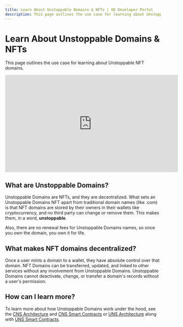 ```yaml
---
title: Learn About Unstoppable Domains & NFTs | UD Developer Portal
description: This page outlines the use case for learning about Unstoppable NFT domains.
---
```


# Learn About Unstoppable Domains & NFTs
This page outlines the use case for learning about Unstoppable NFT domains.

<div class="video-container">
<iframe width="560" height="315" src="https://www.youtube.com/embed/rs-lYFtwqds" title="YouTube video player" frameborder="0" allow="accelerometer; autoplay; clipboard-write; encrypted-media; gyroscope; picture-in-picture" allowfullscreen></iframe>
</div>

## What are Unstoppable Domains?

Unstoppable Domains are NFTs, and they are decentralized. What sets an Unstoppable Domains NFT apart from traditional domain names (like .com) is that NFT domains are stored by their owners in their wallets like cryptocurrency, and no third party can change or remove them. This makes them, in a word, **unstoppable**.

Also, there are no renewal fees for Unstoppable Domains names, so once you own the domain, you own it for life.

## What makes NFT domains decentralized?

Once a user mints a domain to a wallet, they have absolute control over that domain. NFT Domains can be transferred, updated, and linked to other services without any involvement from Unstoppable Domains. Unstoppable Domains cannot deactivate, change, or transfer a domain's records without a user's permission.

## How can I learn more?

To learn more about how Unstoppable Domains work under the hood, see the [CNS Architecture](../getting-started/domain-registry-essentials/cns-architecture-overview.md) and [CNS Smart Contracts](../developer-toolkit/smart-contracts/cns-smart-contracts.md) or [UNS Architecture](../getting-started/domain-registry-essentials/uns-architecture-overview.md) along with [UNS Smart Contracts](../developer-toolkit/smart-contracts/uns-smart-contracts.md).
